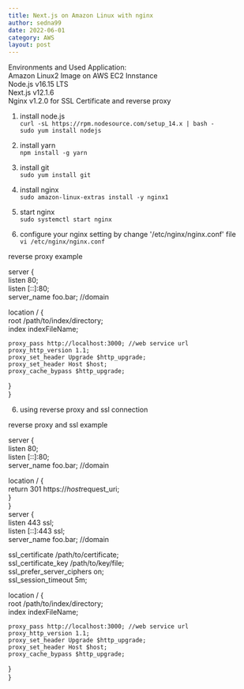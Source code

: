 ```yaml
---
title: Next.js on Amazon Linux with nginx
author: sedna99
date: 2022-06-01
category: AWS
layout: post
---
```


Environments and Used Application:  
Amazon Linux2 Image on AWS EC2 Innstance  
Node.js v16.15 LTS  
Next.js v12.1.6  
Nginx v1.2.0 for SSL Certificate and reverse proxy  

1. install node.js  
```curl -sL https://rpm.nodesource.com/setup_14.x | bash -```  
```sudo yum install nodejs```  

2. install yarn  
```npm install -g yarn```  

3. install git  
```sudo yum install git```  

4. install nginx  
```sudo amazon-linux-extras install -y nginx1```  

5. start nginx  
```sudo systemctl start nginx```  

5. configure your nginx setting by change '/etc/nginx/nginx.conf' file  
```vi /etc/nginx/nginx.conf```  

reverse proxy example  

server {  
  listen       80;  
  listen       [::]:80;  
  server_name  foo.bar; //domain  

  location / {  
    root /path/to/index/directory;  
    index indexFileName;  

    proxy_pass http://localhost:3000; //web service url  
    proxy_http_version 1.1;  
    proxy_set_header Upgrade $http_upgrade;  
    proxy_set_header Host $host;  
    proxy_cache_bypass $http_upgrade;  
  }  
}  

6. using reverse proxy and ssl connection  

reverse proxy and ssl example  

server {  
  listen       80;  
  listen       [::]:80;  
  server_name  foo.bar; //domain  

  location / {  
    return 301 https://$host$request_uri;  
  }  
}  
server {  
  listen 443 ssl;  
  listen [::]:443 ssl;  
  server_name foo.bar; //domain  

  ssl_certificate /path/to/certificate;  
  ssl_certificate_key /path/to/key/file;  
  ssl_prefer_server_ciphers on;  
  ssl_session_timeout 5m;  

  location / {  
    root /path/to/index/directory;  
    index indexFileName;  

    proxy_pass http://localhost:3000; //web service url  
    proxy_http_version 1.1;  
    proxy_set_header Upgrade $http_upgrade;  
    proxy_set_header Host $host;  
    proxy_cache_bypass $http_upgrade;  
  }  
}  
